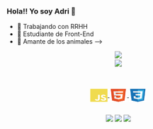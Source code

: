 ### Hola!! Yo soy Adri 👋


- 🔭 Trabajando con RRHH
- 🌱 Estudiante de Front-End 
- 🐾 Amante de los animales
-->
<div align="center">
  <a href="https://github.com/AdriToledo">
  <img height="180em" src="https://github-readme-stats.vercel.app/api?username=AdriToledo&show_icons=true&theme=dark&include_all_commits=true&count_private=true"/>
  <div align="center">
  <img height="180em" src="https://github-readme-stats.vercel.app/api/top-langs/?username=AdriToledo&layout=compact&langs_count=7&theme=dark"/>
</div>

##

<div style="display: inline_block"><br>
  <img align="center" alt="Rafa-Js" height="30" width="40" src="https://raw.githubusercontent.com/devicons/devicon/master/icons/javascript/javascript-plain.svg">
  <img align="center" alt="Rafa-HTML" height="30" width="40" src="https://raw.githubusercontent.com/devicons/devicon/master/icons/html5/html5-original.svg">
  <img align="center" alt="Rafa-CSS" height="30" width="40" src="https://raw.githubusercontent.com/devicons/devicon/master/icons/css3/css3-original.svg">
</div>

##

<div>
<a href="https://www.instagram.com/dryka_kadry/?hl=es" target="_blank"><img src="https://img.shields.io/badge/-Instagram-%23E4405F?style=for-the-badge&logo=instagram&logoColor=white" target="_blank"></a>
 <a href="https://discord.com/channels/1009978847741087744" target="_blank"><img src="https://img.shields.io/badge/Discord-7289DA?style=for-the-badge&logo=discord&logoColor=white" target="_blank"></a>
  <a href="https://www.linkedin.com/in/adrieli-toledo/" target="_blank"><img src="https://img.shields.io/badge/-LinkedIn-%230077B5?style=for-the-badge&logo=linkedin&logoColor=white" target="_blank"></a> 
 </div>
 
 
